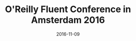 ---
layout: default
title: "O'Reilly Fluent Conference in Amsterdam 2016"
date: 2016-11-09
venue: "Europaplein 22, NL 1078 GZ"
ticket: "-"
time: "-"
href: "http://lanyrd.com/2016/oreilly-fluent-conference/"
---
